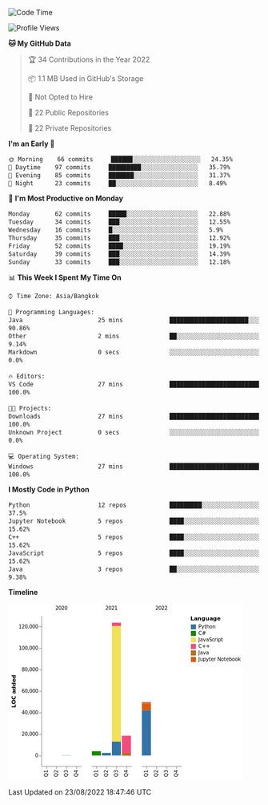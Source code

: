 <!--START_SECTION:waka-->
![Code Time](http://img.shields.io/badge/Code%20Time-822%20hrs%2029%20mins-blue)

![Profile Views](http://img.shields.io/badge/Profile%20Views-1-blue)

**🐱 My GitHub Data** 

> 🏆 34 Contributions in the Year 2022
 > 
> 📦 1.1 MB Used in GitHub's Storage 
 > 
> 🚫 Not Opted to Hire
 > 
> 📜 22 Public Repositories 
 > 
> 🔑 22 Private Repositories  
 > 
**I'm an Early 🐤** 

```text
🌞 Morning    66 commits     ██████░░░░░░░░░░░░░░░░░░░   24.35% 
🌆 Daytime    97 commits     █████████░░░░░░░░░░░░░░░░   35.79% 
🌃 Evening    85 commits     ███████░░░░░░░░░░░░░░░░░░   31.37% 
🌙 Night      23 commits     ██░░░░░░░░░░░░░░░░░░░░░░░   8.49%

```
📅 **I'm Most Productive on Monday** 

```text
Monday       62 commits     █████░░░░░░░░░░░░░░░░░░░░   22.88% 
Tuesday      34 commits     ███░░░░░░░░░░░░░░░░░░░░░░   12.55% 
Wednesday    16 commits     █░░░░░░░░░░░░░░░░░░░░░░░░   5.9% 
Thursday     35 commits     ███░░░░░░░░░░░░░░░░░░░░░░   12.92% 
Friday       52 commits     ████░░░░░░░░░░░░░░░░░░░░░   19.19% 
Saturday     39 commits     ███░░░░░░░░░░░░░░░░░░░░░░   14.39% 
Sunday       33 commits     ███░░░░░░░░░░░░░░░░░░░░░░   12.18%

```


📊 **This Week I Spent My Time On** 

```text
⌚︎ Time Zone: Asia/Bangkok

💬 Programming Languages: 
Java                     25 mins             ██████████████████████░░░   90.86% 
Other                    2 mins              ██░░░░░░░░░░░░░░░░░░░░░░░   9.14% 
Markdown                 0 secs              ░░░░░░░░░░░░░░░░░░░░░░░░░   0.0%

🔥 Editors: 
VS Code                  27 mins             █████████████████████████   100.0%

🐱‍💻 Projects: 
Downloads                27 mins             █████████████████████████   100.0% 
Unknown Project          0 secs              ░░░░░░░░░░░░░░░░░░░░░░░░░   0.0%

💻 Operating System: 
Windows                  27 mins             █████████████████████████   100.0%

```

**I Mostly Code in Python** 

```text
Python                   12 repos            █████████░░░░░░░░░░░░░░░░   37.5% 
Jupyter Notebook         5 repos             ████░░░░░░░░░░░░░░░░░░░░░   15.62% 
C++                      5 repos             ████░░░░░░░░░░░░░░░░░░░░░   15.62% 
JavaScript               5 repos             ████░░░░░░░░░░░░░░░░░░░░░   15.62% 
Java                     3 repos             ██░░░░░░░░░░░░░░░░░░░░░░░   9.38%

```


**Timeline**

![Chart not found](https://raw.githubusercontent.com/pntt3011/pntt3011/main/charts/bar_graph.png) 


 Last Updated on 23/08/2022 18:47:46 UTC
<!--END_SECTION:waka-->
